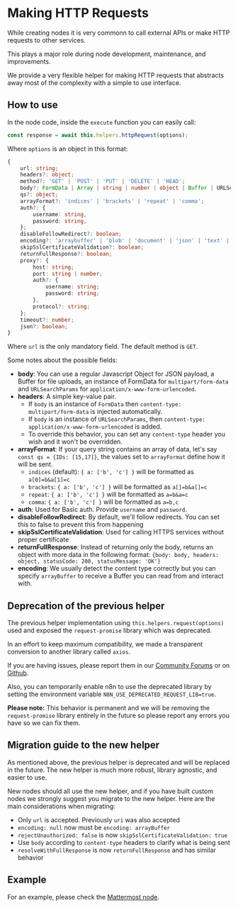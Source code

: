 
# Making HTTP Requests

While creating nodes it is very commonn to call external APIs or make HTTP requests to other services.

This plays a major role during node development, maintenance, and improvements.

We provide a very flexible helper for making HTTP requests that abstracts away most of the complexity with a simple to use interface.

## How to use

In the node code, inside the `execute` function you can easily call:

```typescript
const response = await this.helpers.httpRequest(options);
```

Where `options` is an object in this format:

```typescript
{
	url: string;
	headers?: object;
	method?: 'GET' | 'POST' | 'PUT' | 'DELETE' | 'HEAD';
	body?: FormData | Array | string | number | object | Buffer | URLSearchParams;
	qs?: object;
	arrayFormat?: 'indices' | 'brackets' | 'repeat' | 'comma';
	auth?: {
		username: string,
		password: string,
	};
	disableFollowRedirect?: boolean;
	encoding?: 'arraybuffer' | 'blob' | 'document' | 'json' | 'text' | 'stream';
	skipSslCertificateValidation?: boolean;
	returnFullResponse?: boolean;
	proxy?: {
		host: string;
		port: string | number;
		auth?: {
			username: string;
			password: string;
		},
		protocol?: string;
	};
	timeout?: number;
	json?: boolean;
}	
```

Where `url` is the only mandatory field. The default method is `GET`.

Some notes about the possible fields:

- **body**: You can use a regular Javascript Object for JSON payload, a Buffer for file uploads, an instance of FormData for `multipart/form-data` and `URLSearchParams` for `application/x-www-form-urlencoded`.
- **headers**: A simple key-value pair.  
	* If `body` is an instance of `FormData` then `content-type: multipart/form-data` is injected automatically.  
	* If `body` is an instance of `URLSearchParams`, then `content-type: application/x-www-form-urlencoded` is added.  
	* To override this behavior, you can set any `content-type` header you wish and it won't be overridden.
- **arrayFormat**: If your query string contains an array of data, let's say `const qs = {IDs: [15,17]}`, the values set to `arrayFormat` define how it will be sent.  
	* `indices` (default): `{ a: ['b', 'c'] }` will be formatted as `a[0]=b&a[1]=c`  
	* `brackets`: `{ a: ['b', 'c'] }` will be formatted as `a[]=b&a[]=c`  
	* `repeat`: `{ a: ['b', 'c'] }` will be formatted as `a=b&a=c`  
	* `comma`: `{ a: ['b', 'c'] }` will be formatted as `a=b,c`
- **auth**: Used for Basic auth. Provide `username` and `password`.
- **disableFollowRedirect**: By default, we'll follow redirects. You can set this to false to prevent this from happening
- **skipSslCertificateValidation**: Used for calling HTTPS services without proper certificate
- **returnFullResponse**: Instead of returning only the body, returns an object with more data in the following format: `{body: body, headers: object, statusCode: 200, statusMessage: 'OK'}`
- **encoding**: We usually detect the content type correctly but you can specify `arrayBuffer` to receive a Buffer you can read from and interact with.

## Deprecation of the previous helper

The previous helper implementation using `this.helpers.request(options)` used and exposed the `request-promise` library which was deprecated.

In an effort to keep maximum compatibility, we made a transparent conversion to another library called `axios`.

If you are having issues, please report them in our [Community Forums](https://community.n8n.io/) or on [Github](https://github.com/n8n-io/n8n/issues).

Also, you can temporarily enable n8n to use the deprecated library by setting the environment variable `N8N_USE_DEPRECATED_REQUEST_LIB=true`.

**Please note:** This behavior is permanent and we will be removing the `request-promise` library entirely in the future so please report any errors you have so we can fix them.

## Migration guide to the new helper

As mentioned above, the previous helper is deprecated and will be replaced in the future. The new helper is much more robust, library agnostic, and easier to use.

New nodes should all use the new helper, and if you have built custom nodes we strongly suggest you migrate to the new helper. Here are the main considerations when migrating:

- Only `url` is accepted. Previously `uri` was also accepted
- `encoding: null` now must be `encoding: arrayBuffer`
- `rejectUnauthorized: false` is now `skipSslCertificateValidation: true`
- Use `body` according to `content-type` headers to clarify what is being sent
- `resolveWithFullResponse` is now `returnFullResponse` and has similar behavior

## Example

For an example, please check the [Mattermost node](https://github.com/n8n-io/n8n/blob/master/packages/nodes-base/nodes/Mattermost/v1/MattermostV1.node.ts).